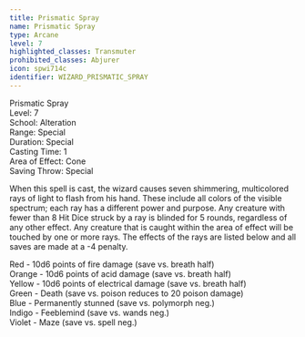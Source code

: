 ```yaml
---
title: Prismatic Spray
name: Prismatic Spray
type: Arcane
level: 7
highlighted_classes: Transmuter
prohibited_classes: Abjurer
icon: spwi714c
identifier: WIZARD_PRISMATIC_SPRAY
---
```

Prismatic Spray  
Level: 7  
School: Alteration  
Range: Special  
Duration: Special  
Casting Time: 1  
Area of Effect: Cone  
Saving Throw: Special  
  
When this spell is cast, the wizard causes seven shimmering, multicolored rays of light to flash from his hand. These include all colors of the visible spectrum; each ray has a different power and purpose. Any creature with fewer than 8 Hit Dice struck by a ray is blinded for 5 rounds, regardless of any other effect. Any creature that is caught within the area of effect will be touched by one or more rays. The effects of the rays are listed below and all saves are made at a -4 penalty.  
  
Red - 10d6 points of fire damage (save vs. breath half)  
Orange - 10d6 points of acid damage (save vs. breath half)  
Yellow - 10d6 points of electrical damage (save vs. breath half)  
Green - Death (save vs. poison reduces to 20 poison damage)  
Blue - Permanently stunned (save vs. polymorph neg.)  
Indigo - Feeblemind (save vs. wands neg.)  
Violet - Maze (save vs. spell neg.)  
